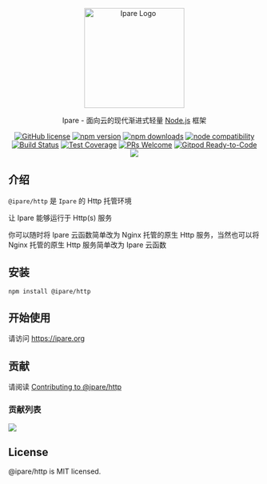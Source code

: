 <p align="center">
  <a href="https://ipare.org/" target="blank"><img src="https://ipare.org/images/logo.png" alt="Ipare Logo" width="200"/></a>
</p>

<p align="center">Ipare - 面向云的现代渐进式轻量 <a href="http://nodejs.org" target="_blank">Node.js</a> 框架</p>
<p align="center">
    <a href="https://github.com/ipare/ipare/blob/main/LICENSE" target="_blank"><img src="https://img.shields.io/badge/license-MIT-blue.svg" alt="GitHub license" /></a>
    <a href=""><img src="https://img.shields.io/npm/v/@ipare/http.svg" alt="npm version"></a>
    <a href=""><img src="https://badgen.net/npm/dt/@ipare/http" alt="npm downloads"></a>
    <a href="https://nodejs.org/en/about/releases/"><img src="https://img.shields.io/node/v/@ipare/http.svg" alt="node compatibility"></a>
    <a href="#"><img src="https://github.com/ipare/ipare/actions/workflows/test.yml/badge.svg?branch=main" alt="Build Status"></a>
    <a href="https://codecov.io/gh/ipare/http/branch/main"><img src="https://img.shields.io/codecov/c/github/ipare/http/main.svg" alt="Test Coverage"></a>
    <a href="https://github.com/ipare/ipare/pulls"><img src="https://img.shields.io/badge/PRs-welcome-brightgreen.svg" alt="PRs Welcome"></a>
    <a href="https://gitpod.io/#https://github.com/ipare/ipare"><img src="https://img.shields.io/badge/Gitpod-Ready--to--Code-blue?logo=gitpod" alt="Gitpod Ready-to-Code"></a>
    <a href="https://paypal.me/ihalwang" target="_blank"><img src="https://img.shields.io/badge/Donate-PayPal-ff3f59.svg"/></a>
</p>

## 介绍

`@ipare/http` 是 `Ipare` 的 Http 托管环境

让 Ipare 能够运行于 Http(s) 服务

你可以随时将 Ipare 云函数简单改为 Nginx 托管的原生 Http 服务，当然也可以将 Nginx 托管的原生 Http 服务简单改为 Ipare 云函数

## 安装

```
npm install @ipare/http
```

## 开始使用

请访问 <https://ipare.org>

## 贡献

请阅读 [Contributing to @ipare/http](https://github.com/ipare/ipare/blob/main/CONTRIBUTING.md)

### 贡献列表

<a href="https://github.com/ipare/ipare/graphs/contributors">
  <img src="https://contrib.rocks/image?repo=ipare/http" />
</a>

## License

@ipare/http is MIT licensed.
